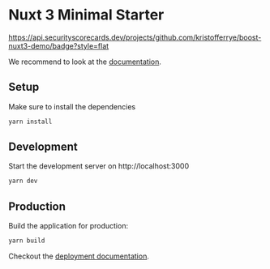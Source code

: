 # Nuxt 3 Minimal Starter

https://api.securityscorecards.dev/projects/github.com/kristofferrye/boost-nuxt3-demo/badge?style=flat

We recommend to look at the [documentation](https://v3.nuxtjs.org).

## Setup

Make sure to install the dependencies

```bash
yarn install
```

## Development

Start the development server on http://localhost:3000

```bash
yarn dev
```

## Production

Build the application for production:

```bash
yarn build
```

Checkout the [deployment documentation](https://v3.nuxtjs.org/docs/deployment).
